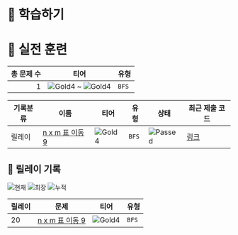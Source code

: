 # 📖 학습하기

# 🥇 실전 훈련
|총 문제 수|티어|유형|
|---:|---|---|
|1|![Gold4][g4] ~ ![Gold4][g4]|`BFS`|

|기록분류|이름|티어|유형|상태|최근 제출 코드|
|---|---|---|---|---|---|
|릴레이|[n x m 표 이동 9](https://www.codetree.ai/training-field/search/problems/move-n-x-m-table-9)|![Gold4][g4]|`BFS`|![Passed][passed]|[링크](https://github.com/pinegreen83/codetree-TILs/blob/main/240923/n%20x%20m%20%ED%91%9C%20%EC%9D%B4%EB%8F%99%209/move-n-x-m-table-9.cpp)|


## 🏃 릴레이 기록
![현재](https://img.shields.io/badge/현재_릴레이-20-%235cb85c.svg?for-the-badge)
![최장](https://img.shields.io/badge/최장_릴레이-20-%23E34F26.svg?for-the-badge)
![누적](https://img.shields.io/badge/누적_릴레이-57-%2300599C.svg?for-the-badge)

|릴레이|문제|티어|유형|
|---|---|---|---|
|20|[n x m 표 이동 9](https://www.codetree.ai/training-field/search/problems/move-n-x-m-table-9)|![Gold4][g4]|`BFS`|










[b5]: https://img.shields.io/badge/Bronze_5-%235D3E31.svg
[b4]: https://img.shields.io/badge/Bronze_4-%235D3E31.svg
[b3]: https://img.shields.io/badge/Bronze_3-%235D3E31.svg
[b2]: https://img.shields.io/badge/Bronze_2-%235D3E31.svg
[b1]: https://img.shields.io/badge/Bronze_1-%235D3E31.svg
[s5]: https://img.shields.io/badge/Silver_5-%23394960.svg
[s4]: https://img.shields.io/badge/Silver_4-%23394960.svg
[s3]: https://img.shields.io/badge/Silver_3-%23394960.svg
[s2]: https://img.shields.io/badge/Silver_2-%23394960.svg
[s1]: https://img.shields.io/badge/Silver_1-%23394960.svg
[g5]: https://img.shields.io/badge/Gold_5-%23FFC433.svg
[g4]: https://img.shields.io/badge/Gold_4-%23FFC433.svg
[g3]: https://img.shields.io/badge/Gold_3-%23FFC433.svg
[g2]: https://img.shields.io/badge/Gold_2-%23FFC433.svg
[g1]: https://img.shields.io/badge/Gold_1-%23FFC433.svg
[p5]: https://img.shields.io/badge/Platinum_5-%2376DDD8.svg
[p4]: https://img.shields.io/badge/Platinum_4-%2376DDD8.svg
[p3]: https://img.shields.io/badge/Platinum_3-%2376DDD8.svg
[p2]: https://img.shields.io/badge/Platinum_2-%2376DDD8.svg
[p1]: https://img.shields.io/badge/Platinum_1-%2376DDD8.svg
[passed]: https://img.shields.io/badge/Passed-%23009D27.svg
[failed]: https://img.shields.io/badge/Failed-%23D24D57.svg
[easy]: https://img.shields.io/badge/쉬움-%235cb85c.svg?for-the-badge
[medium]: https://img.shields.io/badge/보통-%23FFC433.svg?for-the-badge
[hard]: https://img.shields.io/badge/어려움-%23D24D57.svg?for-the-badge
